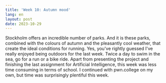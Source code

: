 ```yaml
---
title: 'Week 10: Autumn mood'
lang: en
layout: post
date: 2023-10-29
---
```


Stockholm offers an incredible number of parks. And it is these parks, combined with the colours of autumn and the pleasantly cool weather, that create the ideal conditions for running. Yes, you've rightly guessed I've really enjoyed being outdoors for the last week. Twice a day to swim in the sea, go for a run or a bike ride. Apart from presenting the project and finishing the last assignment for Artificial Intelligence, this week was less time consuming in terms of school. I continued with pwn.college on my own, but time was surprisingly plentiful this week.